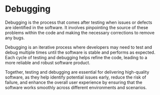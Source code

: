 # **Debugging**

Debugging is the process that comes after testing when issues or defects are identified in the software. It involves pinpointing the source of these problems within the code and making the necessary corrections to remove any bugs.

Debugging is an iterative process where developers may need to test and debug multiple times until the software is stable and performs as expected. Each cycle of testing and debugging helps refine the code, leading to a more reliable and robust software product.

Together, testing and debugging are essential for delivering high-quality software, as they help identify potential issues early, reduce the risk of failure, and enhance the overall user experience by ensuring that the software works smoothly across different environments and scenarios.